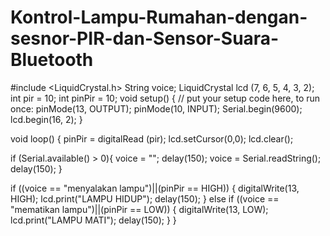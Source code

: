 # Kontrol-Lampu-Rumahan-dengan-sesnor-PIR-dan-Sensor-Suara-Bluetooth
#include <LiquidCrystal.h>
String voice;
LiquidCrystal lcd (7, 6, 5, 4, 3, 2);
int pir = 10;
int pinPir = 10;
void setup() {
  // put your setup code here, to run once:
  pinMode(13, OUTPUT);
  pinMode(10, INPUT);
  Serial.begin(9600);
  lcd.begin(16, 2);
}

void loop() {
  pinPir = digitalRead (pir);
  lcd.setCursor(0,0);
  lcd.clear();

  if (Serial.available() > 0){ 
    voice = "";
    delay(150);
    voice = Serial.readString();
    delay(150);
  }
  
if ((voice == "menyalakan lampu")||(pinPir == HIGH)) {
    digitalWrite(13, HIGH);
    lcd.print("LAMPU HIDUP");
    delay(150);
  }
else if ((voice == "mematikan lampu")||(pinPir == LOW)) {
    digitalWrite(13, LOW);
    lcd.print("LAMPU MATI");
    delay(150);
  }
}
